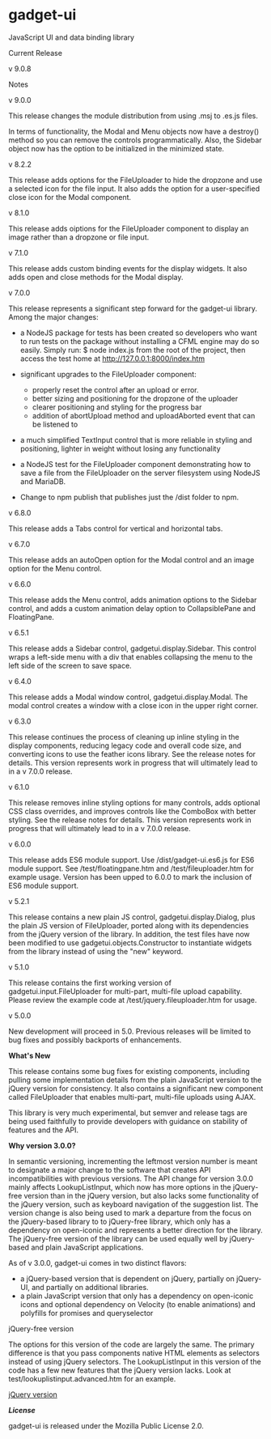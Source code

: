 gadget-ui
=========

JavaScript UI and data binding library

Current Release

v 9.0.8

Notes

v 9.0.0

This release changes the module distribution from using .msj to .es.js files.

In terms of functionality, the Modal and Menu objects now have a destroy() method so you can remove the controls programmatically. Also, the Sidebar object now has the option to be initialized in the minimized state.

v 8.2.2

This release adds options for the FileUploader to hide the dropzone and use a selected icon for the file input. It also adds the option for a user-specified close icon for the Modal component.

v 8.1.0

This release adds oiptions for the FileUploader component to display an image rather than a dropzone or file input.

v 7.1.0

This release adds custom binding events for the display widgets. It also adds open and close methods for the Modal display.

v 7.0.0

This release represents a significant step forward for the gadget-ui library. Among the major changes:
  - a NodeJS package for tests has been created so developers who want to run tests on the package without installing a CFML engine may do so easily. Simply run:
        $ node index.js
    from the root of the project, then access the test home at http://127.0.0.1:8000/index.htm

  - significant upgrades to the FileUploader component:
    - properly reset the control after an upload or error.
    - better sizing and positioning for the dropzone of the uploader
    - clearer positioning and styling for the progress bar
    - addition of abortUpload method and uploadAborted event that can be listened to

  - a much simplified TextInput control that is more reliable in styling and positioning, lighter in weight without losing any functionality
  - a NodeJS test for the FileUploader component demonstrating how to save a file from the FileUploader on the server filesystem using NodeJS and MariaDB.

  - Change to npm publish that publishes just the /dist folder to npm.

v 6.8.0

This release adds a Tabs control for vertical and horizontal tabs.

v 6.7.0

This release adds an autoOpen option for the Modal control and an image option for the Menu control.

v 6.6.0

This release adds the Menu control, adds animation options to the Sidebar control, and adds a custom animation delay option to CollapsiblePane and FloatingPane.

v 6.5.1

This release adds a Sidebar control, gadgetui.display.Sidebar. This control wraps a left-side menu with a div that enables collapsing the menu to the left side of the screen to save space.

v 6.4.0

This release adds a Modal window control, gadgetui.display.Modal. The modal control creates a window with a close icon in the upper right corner.

v 6.3.0

This release continues the process of cleaning up inline styling in the display components, reducing legacy code and overall code size, and converting icons to use the feather icons library. See the release notes for details. This version represents work in progress that will ultimately lead to in a v 7.0.0 release.

v 6.1.0

This release removes inline styling options for many controls, adds optional CSS class overrides, and improves controls like the ComboBox with better styling. See the release notes for details. This version represents work in progress that will ultimately lead to in a v 7.0.0 release.

v 6.0.0

This release adds ES6 module support. Use /dist/gadget-ui.es6.js for ES6 module support. See /test/floatingpane.htm and /test/fileuploader.htm for example usage. Version has been upped to 6.0.0 to mark the inclusion of ES6 module support.

v 5.2.1

This release contains a new plain JS control, gadgetui.display.Dialog, plus the plain JS version of FileUploader, ported along with its dependencies from the jQuery version of the library. In addition, the test files have now been modified to use gadgetui.objects.Constructor to instantiate widgets from the library instead of using the "new" keyword.

v 5.1.0

This release contains the first working version of gadgetui.input.FileUploader for multi-part, multi-file upload capability. Please review the example code at /test/jquery.fileuploader.htm for usage.


v 5.0.0

New development will proceed in 5.0. Previous releases will be limited to bug fixes and possibly backports of enhancements.

**What's New**

This release contains some bug fixes for existing components, including pulling some implementation details from the plain JavaScript version to the jQuery version for consistency. It also contains a significant new component called FileUploader that enables multi-part, multi-file uploads using AJAX.

This library is very much experimental, but semver and release tags are being used faithfully to provide developers with guidance on stability of features and the API.

**Why version 3.0.0?**

In semantic versioning, incrementing the leftmost version number is meant to designate a major change to the software that creates API incompatibilities with
previous versions. The API change for version 3.0.0 mainly affects LookupListInput, which now has more options in the jQuery-free version than in the jQuery version, but
also lacks some functionality of the jQuery version, such as keyboard navigation of the suggestion list.  The version change is also being used to mark a departure from the
focus on the jQuery-based library to to jQuery-free library, which only has a dependency on open-iconic and represents a better direction for the library. The jQuery-free
version of the library can be used equally well by jQuery-based and plain JavaScript applications.

As of v 3.0.0, gadget-ui comes in two distinct flavors:

- a jQuery-based version that is dependent on jQuery, partially on jQuery-UI, and partially on additional libraries.
- a plain JavaScript version that only has a dependency on open-iconic icons and optional dependency on Velocity (to enable animations) and polyfills for promises and queryselector


jQuery-free version

The options for this version of the code are largely the same. The primary difference is that you pass components native HTML elements as selectors instead of using jQuery selectors.
The LookupListInput in this version of the code has a few new features that the jQuery version lacks. Look at test/lookuplistinput.advanced.htm for an example.

[jQuery version](jquery.MD)

***License***

gadget-ui is released under the Mozilla Public License 2.0.
